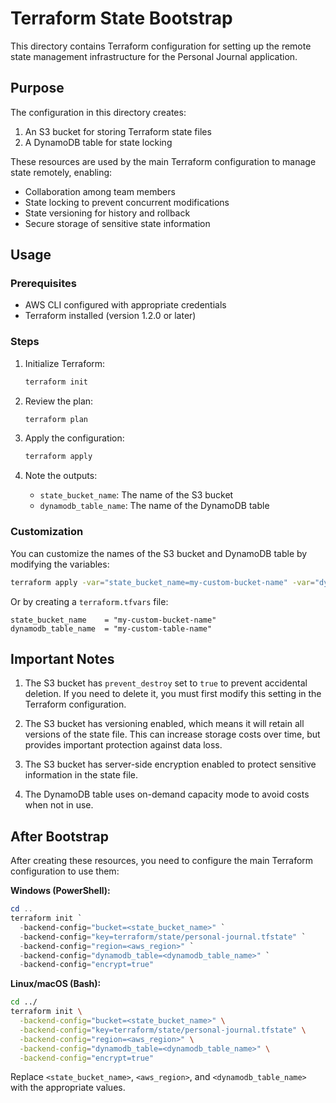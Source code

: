 # Terraform State Bootstrap

This directory contains Terraform configuration for setting up the remote state management infrastructure for the Personal Journal application.

## Purpose

The configuration in this directory creates:

1. An S3 bucket for storing Terraform state files
2. A DynamoDB table for state locking

These resources are used by the main Terraform configuration to manage state remotely, enabling:

- Collaboration among team members
- State locking to prevent concurrent modifications
- State versioning for history and rollback
- Secure storage of sensitive state information

## Usage

### Prerequisites

- AWS CLI configured with appropriate credentials
- Terraform installed (version 1.2.0 or later)

### Steps

1. Initialize Terraform:
   ```bash
   terraform init
   ```

2. Review the plan:
   ```bash
   terraform plan
   ```

3. Apply the configuration:
   ```bash
   terraform apply
   ```

4. Note the outputs:
   - `state_bucket_name`: The name of the S3 bucket
   - `dynamodb_table_name`: The name of the DynamoDB table

### Customization

You can customize the names of the S3 bucket and DynamoDB table by modifying the variables:

```bash
terraform apply -var="state_bucket_name=my-custom-bucket-name" -var="dynamodb_table_name=my-custom-table-name"
```

Or by creating a `terraform.tfvars` file:

```hcl
state_bucket_name    = "my-custom-bucket-name"
dynamodb_table_name  = "my-custom-table-name"
```

## Important Notes

1. The S3 bucket has `prevent_destroy` set to `true` to prevent accidental deletion. If you need to delete it, you must first modify this setting in the Terraform configuration.

2. The S3 bucket has versioning enabled, which means it will retain all versions of the state file. This can increase storage costs over time, but provides important protection against data loss.

3. The S3 bucket has server-side encryption enabled to protect sensitive information in the state file.

4. The DynamoDB table uses on-demand capacity mode to avoid costs when not in use.

## After Bootstrap

After creating these resources, you need to configure the main Terraform configuration to use them:

**Windows (PowerShell):**
```powershell
cd ..
terraform init `
  -backend-config="bucket=<state_bucket_name>" `
  -backend-config="key=terraform/state/personal-journal.tfstate" `
  -backend-config="region=<aws_region>" `
  -backend-config="dynamodb_table=<dynamodb_table_name>" `
  -backend-config="encrypt=true"
```

**Linux/macOS (Bash):**
```bash
cd ../
terraform init \
  -backend-config="bucket=<state_bucket_name>" \
  -backend-config="key=terraform/state/personal-journal.tfstate" \
  -backend-config="region=<aws_region>" \
  -backend-config="dynamodb_table=<dynamodb_table_name>" \
  -backend-config="encrypt=true"
```

Replace `<state_bucket_name>`, `<aws_region>`, and `<dynamodb_table_name>` with the appropriate values.
